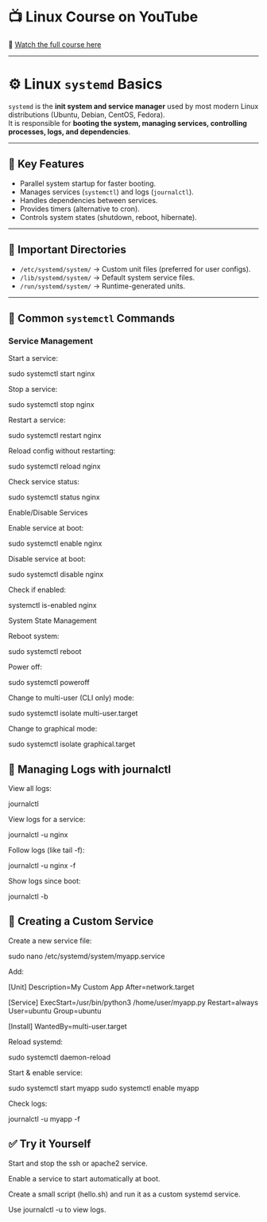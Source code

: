 # 📺 Linux Course on YouTube  
🎥 [Watch the full course here](https://youtu.be/tdxQ0O1qu9U?list=PLJB9b1bbB85HR7xXgpuWTibPWTprBEVi0)

---

# ⚙️ Linux `systemd` Basics

`systemd` is the **init system and service manager** used by most modern Linux distributions (Ubuntu, Debian, CentOS, Fedora).  
It is responsible for **booting the system, managing services, controlling processes, logs, and dependencies**.

---

## 📌 Key Features

- Parallel system startup for faster booting.  
- Manages services (`systemctl`) and logs (`journalctl`).  
- Handles dependencies between services.  
- Provides timers (alternative to cron).  
- Controls system states (shutdown, reboot, hibernate).  

---

## 📂 Important Directories

- `/etc/systemd/system/` → Custom unit files (preferred for user configs).  
- `/lib/systemd/system/` → Default system service files.  
- `/run/systemd/system/` → Runtime-generated units.  

---

## 🔑 Common `systemctl` Commands

### Service Management

Start a service:

sudo systemctl start nginx

Stop a service:

sudo systemctl stop nginx


Restart a service:

sudo systemctl restart nginx


Reload config without restarting:

sudo systemctl reload nginx


Check service status:

sudo systemctl status nginx

Enable/Disable Services

Enable service at boot:

sudo systemctl enable nginx


Disable service at boot:

sudo systemctl disable nginx


Check if enabled:

systemctl is-enabled nginx

System State Management

Reboot system:

sudo systemctl reboot


Power off:

sudo systemctl poweroff


Change to multi-user (CLI only) mode:

sudo systemctl isolate multi-user.target


Change to graphical mode:

sudo systemctl isolate graphical.target

## 📌 Managing Logs with journalctl

View all logs:

journalctl


View logs for a service:

journalctl -u nginx


Follow logs (like tail -f):

journalctl -u nginx -f


Show logs since boot:

journalctl -b

## 📌 Creating a Custom Service

Create a new service file:

sudo nano /etc/systemd/system/myapp.service


Add:

[Unit]
Description=My Custom App
After=network.target

[Service]
ExecStart=/usr/bin/python3 /home/user/myapp.py
Restart=always
User=ubuntu
Group=ubuntu

[Install]
WantedBy=multi-user.target


Reload systemd:

sudo systemctl daemon-reload


Start & enable service:

sudo systemctl start myapp
sudo systemctl enable myapp


Check logs:

journalctl -u myapp -f

## ✅ Try it Yourself

Start and stop the ssh or apache2 service.

Enable a service to start automatically at boot.

Create a small script (hello.sh) and run it as a custom systemd service.

Use journalctl -u <service> to view logs.